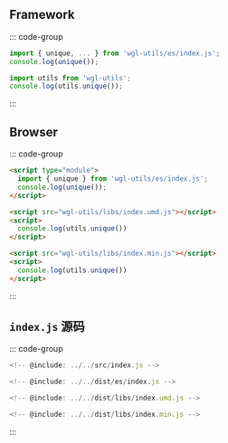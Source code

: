 ## Framework
::: code-group
```js  [ESModule]
import { unique, ... } from 'wgl-utils/es/index.js';
console.log(unique());
```
```js  [UMD]
import utils from 'wgl-utils';
console.log(utils.unique());
```
:::

## Browser
::: code-group
```html  [ESModule]
<script type="module">
  import { unique } from 'wgl-utils/es/index.js';
  console.log(unique());
</script>
```
```html  [UMD]
<script src="wgl-utils/libs/index.umd.js"></script>
<script>
  console.log(utils.unique())
</script>
```
```html  [var]
<script src="wgl-utils/libs/index.min.js"></script>
<script>
  console.log(utils.unique())
</script>
```
:::



##  `index.js` 源码
::: code-group

```js  [src/index.js]
<!-- @include: ../../src/index.js -->
```

```js  [dist/es/index.js]
<!-- @include: ../../dist/es/index.js -->
```

```js  [dist/libs/index.umd.js]
<!-- @include: ../../dist/libs/index.umd.js -->
```

```js  [dist/libs/index.min.js]
<!-- @include: ../../dist/libs/index.min.js -->
```
:::
